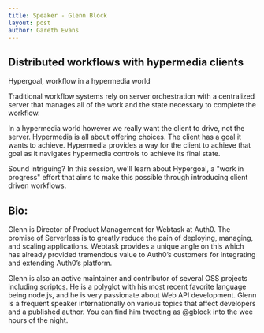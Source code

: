 ```yaml
---
title: Speaker - Glenn Block
layout: post
author: Gareth Evans
---
```


## Distributed workflows with hypermedia clients
 
Hypergoal, workflow in a hypermedia world

Traditional workflow systems rely on server orchestration with a centralized server that manages all of the work and the state necessary to complete the workflow. 

In a hypermedia world however we really want the client to drive, not the server. Hypermedia is all about offering choices. The client has a goal it wants to achieve. Hypermedia provides a way for the client to achieve that goal as it navigates hypermedia controls to achieve its final state. 

Sound intriguing? In this session, we'll learn about Hypergoal, a "work in progress" effort that aims to make this possible through introducing client driven workflows.

## Bio:

Glenn is Director of Product Management for Webtask at Auth0. The promise of Serverless is to greatly reduce the pain of deploying, managing, and scaling applications. Webtask provides a unique angle on this which has already provided tremendous value to Auth0’s customers for integrating and extending Auth0’s platform.

Glenn is also an active maintainer and contributor of several OSS projects including [scriptcs](https://github.com/scriptcs). He is a polyglot with his most recent favorite language being node.js, and he is very passionate about Web API development. Glenn is a frequent speaker internationally on various topics that affect developers and a published author. You can find him tweeting as @gblock into the wee hours of the night.